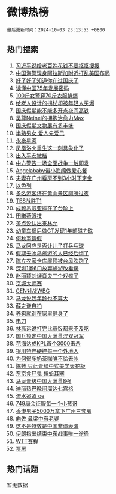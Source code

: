 # 微博热榜

`最后更新时间：2024-10-03 23:13:53 +0800`

## 热门搜索

1. [习近平说给老百姓花钱不要抠抠搜搜](https://m.weibo.cn/search?containerid=100103type%3D1%26t%3D10%26q%3D%23%E4%B9%A0%E8%BF%91%E5%B9%B3%E8%AF%B4%E7%BB%99%E8%80%81%E7%99%BE%E5%A7%93%E8%8A%B1%E9%92%B1%E4%B8%8D%E8%A6%81%E6%8A%A0%E6%8A%A0%E6%90%9C%E6%90%9C%23&stream_entry_id=51&isnewpage=1&extparam=seat%3D1%26filter_type%3Drealtimehot%26stream_entry_id%3D51%26c_type%3D51%26pos%3D0%26q%3D%2523%25E4%25B9%25A0%25E8%25BF%2591%25E5%25B9%25B3%25E8%25AF%25B4%25E7%25BB%2599%25E8%2580%2581%25E7%2599%25BE%25E5%25A7%2593%25E8%258A%25B1%25E9%2592%25B1%25E4%25B8%258D%25E8%25A6%2581%25E6%258A%25A0%25E6%258A%25A0%25E6%2590%259C%25E6%2590%259C%2523%26cate%3D10103%26dgr%3D0%26display_time%3D1727968432%26pre_seqid%3D17279684321390388694684)
1. [中国海警现身阿拉斯加附近打乱美国布局](https://m.weibo.cn/search?containerid=100103type%3D1%26t%3D10%26q%3D%23%E4%B8%AD%E5%9B%BD%E6%B5%B7%E8%AD%A6%E7%8E%B0%E8%BA%AB%E9%98%BF%E6%8B%89%E6%96%AF%E5%8A%A0%E9%99%84%E8%BF%91%E6%89%93%E4%B9%B1%E7%BE%8E%E5%9B%BD%E5%B8%83%E5%B1%80%23&stream_entry_id=31&isnewpage=1&extparam=seat%3D1%26lcate%3D5001%26stream_entry_id%3D31%26q%3D%2523%25E4%25B8%25AD%25E5%259B%25BD%25E6%25B5%25B7%25E8%25AD%25A6%25E7%258E%25B0%25E8%25BA%25AB%25E9%2598%25BF%25E6%258B%2589%25E6%2596%25AF%25E5%258A%25A0%25E9%2599%2584%25E8%25BF%2591%25E6%2589%2593%25E4%25B9%25B1%25E7%25BE%258E%25E5%259B%25BD%25E5%25B8%2583%25E5%25B1%2580%2523%26pos%3D0%26filter_type%3Drealtimehot%26flag%3D0%26c_type%3D31%26band_rank%3D1%26realpos%3D1%26cate%3D5001%26dgr%3D0%26display_time%3D1727968432%26pre_seqid%3D17279684321390388694684)
1. [好了好了知道你在过国庆了](https://m.weibo.cn/search?containerid=100103type%3D1%26t%3D10%26q%3D%23%E5%A5%BD%E4%BA%86%E5%A5%BD%E4%BA%86%E7%9F%A5%E9%81%93%E4%BD%A0%E5%9C%A8%E8%BF%87%E5%9B%BD%E5%BA%86%E4%BA%86%23&stream_entry_id=31&isnewpage=1&extparam=seat%3D1%26lcate%3D5001%26stream_entry_id%3D31%26q%3D%2523%25E5%25A5%25BD%25E4%25BA%2586%25E5%25A5%25BD%25E4%25BA%2586%25E7%259F%25A5%25E9%2581%2593%25E4%25BD%25A0%25E5%259C%25A8%25E8%25BF%2587%25E5%259B%25BD%25E5%25BA%2586%25E4%25BA%2586%2523%26pos%3D1%26filter_type%3Drealtimehot%26flag%3D0%26c_type%3D31%26band_rank%3D2%26realpos%3D2%26cate%3D5001%26dgr%3D0%26display_time%3D1727968432%26pre_seqid%3D17279684321390388694684)
1. [读懂中国75年发展密码](https://m.weibo.cn/search?containerid=100103type%3D1%26t%3D10%26q%3D%23%E8%AF%BB%E6%87%82%E4%B8%AD%E5%9B%BD75%E5%B9%B4%E5%8F%91%E5%B1%95%E5%AF%86%E7%A0%81%23&stream_entry_id=31&isnewpage=1&extparam=seat%3D1%26lcate%3D5001%26stream_entry_id%3D31%26q%3D%2523%25E8%25AF%25BB%25E6%2587%2582%25E4%25B8%25AD%25E5%259B%25BD75%25E5%25B9%25B4%25E5%258F%2591%25E5%25B1%2595%25E5%25AF%2586%25E7%25A0%2581%2523%26pos%3D2%26filter_type%3Drealtimehot%26flag%3D0%26c_type%3D31%26band_rank%3D3%26realpos%3D3%26cate%3D5001%26dgr%3D0%26display_time%3D1727968432%26pre_seqid%3D17279684321390388694684)
1. [100斤女警穿70斤衣服排爆](https://m.weibo.cn/search?containerid=100103type%3D1%26t%3D10%26q%3D%23100%E6%96%A4%E5%A5%B3%E8%AD%A6%E7%A9%BF70%E6%96%A4%E8%A1%A3%E6%9C%8D%E6%8E%92%E7%88%86%23&stream_entry_id=31&isnewpage=1&extparam=seat%3D1%26lcate%3D5001%26stream_entry_id%3D31%26q%3D%2523100%25E6%2596%25A4%25E5%25A5%25B3%25E8%25AD%25A6%25E7%25A9%25BF70%25E6%2596%25A4%25E8%25A1%25A3%25E6%259C%258D%25E6%258E%2592%25E7%2588%2586%2523%26pos%3D3%26filter_type%3Drealtimehot%26flag%3D0%26c_type%3D31%26band_rank%3D4%26realpos%3D4%26cate%3D5001%26dgr%3D0%26display_time%3D1727968432%26pre_seqid%3D17279684321390388694684)
1. [给老人设计的拐杖却被年轻人买爆](https://m.weibo.cn/search?containerid=100103type%3D1%26t%3D10%26q%3D%23%E7%BB%99%E8%80%81%E4%BA%BA%E8%AE%BE%E8%AE%A1%E7%9A%84%E6%8B%90%E6%9D%96%E5%8D%B4%E8%A2%AB%E5%B9%B4%E8%BD%BB%E4%BA%BA%E4%B9%B0%E7%88%86%23&stream_entry_id=31&isnewpage=1&extparam=seat%3D1%26lcate%3D5001%26stream_entry_id%3D31%26q%3D%2523%25E7%25BB%2599%25E8%2580%2581%25E4%25BA%25BA%25E8%25AE%25BE%25E8%25AE%25A1%25E7%259A%2584%25E6%258B%2590%25E6%259D%2596%25E5%258D%25B4%25E8%25A2%25AB%25E5%25B9%25B4%25E8%25BD%25BB%25E4%25BA%25BA%25E4%25B9%25B0%25E7%2588%2586%2523%26pos%3D4%26filter_type%3Drealtimehot%26flag%3D0%26c_type%3D31%26band_rank%3D5%26realpos%3D5%26cate%3D5001%26dgr%3D0%26display_time%3D1727968432%26pre_seqid%3D17279684321390388694684)
1. [国庆假期能不能多开点夜间高铁](https://m.weibo.cn/search?containerid=100103type%3D1%26t%3D10%26q%3D%23%E5%9B%BD%E5%BA%86%E5%81%87%E6%9C%9F%E8%83%BD%E4%B8%8D%E8%83%BD%E5%A4%9A%E5%BC%80%E7%82%B9%E5%A4%9C%E9%97%B4%E9%AB%98%E9%93%81%23&stream_entry_id=31&isnewpage=1&extparam=seat%3D1%26lcate%3D5001%26stream_entry_id%3D31%26q%3D%2523%25E5%259B%25BD%25E5%25BA%2586%25E5%2581%2587%25E6%259C%259F%25E8%2583%25BD%25E4%25B8%258D%25E8%2583%25BD%25E5%25A4%259A%25E5%25BC%2580%25E7%2582%25B9%25E5%25A4%259C%25E9%2597%25B4%25E9%25AB%2598%25E9%2593%2581%2523%26pos%3D5%26filter_type%3Drealtimehot%26flag%3D0%26c_type%3D31%26band_rank%3D6%26realpos%3D6%26cate%3D5001%26dgr%3D0%26display_time%3D1727968432%26pre_seqid%3D17279684321390388694684)
1. [吴尊Neinei的拥抱治愈力Max](https://m.weibo.cn/search?containerid=100103type%3D1%26t%3D10%26q%3D%23%E5%90%B4%E5%B0%8ANeinei%E7%9A%84%E6%8B%A5%E6%8A%B1%E6%B2%BB%E6%84%88%E5%8A%9BMax%23&stream_entry_id=31&isnewpage=1&extparam=seat%3D1%26lcate%3D5001%26stream_entry_id%3D31%26topic_ad%3D1%26q%3D%2523%25E5%2590%25B4%25E5%25B0%258ANeinei%25E7%259A%2584%25E6%258B%25A5%25E6%258A%25B1%25E6%25B2%25BB%25E6%2584%2588%25E5%258A%259BMax%2523%26pos%3D6%26adid%3D258285%26filter_type%3Drealtimehot%26c_type%3D31%26band_rank%3D7%26is_ad_pos%3D1%26cate%3D5001%26dgr%3D0%26display_time%3D1727968432%26pre_seqid%3D17279684321390388694684)
1. [国庆假期文物展有多丰盛](https://m.weibo.cn/search?containerid=100103type%3D1%26t%3D10%26q%3D%23%E5%9B%BD%E5%BA%86%E5%81%87%E6%9C%9F%E6%96%87%E7%89%A9%E5%B1%95%E6%9C%89%E5%A4%9A%E4%B8%B0%E7%9B%9B%23&stream_entry_id=31&isnewpage=1&extparam=seat%3D1%26lcate%3D5001%26stream_entry_id%3D31%26q%3D%2523%25E5%259B%25BD%25E5%25BA%2586%25E5%2581%2587%25E6%259C%259F%25E6%2596%2587%25E7%2589%25A9%25E5%25B1%2595%25E6%259C%2589%25E5%25A4%259A%25E4%25B8%25B0%25E7%259B%259B%2523%26pos%3D7%26filter_type%3Drealtimehot%26flag%3D0%26c_type%3D31%26band_rank%3D7%26realpos%3D7%26cate%3D5001%26dgr%3D0%26display_time%3D1727968432%26pre_seqid%3D17279684321390388694684)
1. [半熟男女 爱人先爱己](https://m.weibo.cn/search?containerid=100103type%3D1%26t%3D10%26q%3D%E5%8D%8A%E7%86%9F%E7%94%B7%E5%A5%B3+%E7%88%B1%E4%BA%BA%E5%85%88%E7%88%B1%E5%B7%B1&stream_entry_id=31&isnewpage=1&extparam=seat%3D1%26lcate%3D5001%26stream_entry_id%3D31%26q%3D%25E5%258D%258A%25E7%2586%259F%25E7%2594%25B7%25E5%25A5%25B3%2520%25E7%2588%25B1%25E4%25BA%25BA%25E5%2585%2588%25E7%2588%25B1%25E5%25B7%25B1%26pos%3D8%26filter_type%3Drealtimehot%26flag%3D0%26c_type%3D31%26band_rank%3D8%26realpos%3D8%26cate%3D5001%26dgr%3D0%26display_time%3D1727968432%26pre_seqid%3D17279684321390388694684)
1. [永夜星河](https://m.weibo.cn/search?containerid=100103type%3D1%26t%3D10%26q%3D%E6%B0%B8%E5%A4%9C%E6%98%9F%E6%B2%B3&stream_entry_id=31&isnewpage=1&extparam=seat%3D1%26lcate%3D5001%26stream_entry_id%3D31%26q%3D%25E6%25B0%25B8%25E5%25A4%259C%25E6%2598%259F%25E6%25B2%25B3%26pos%3D9%26filter_type%3Drealtimehot%26flag%3D0%26c_type%3D31%26band_rank%3D9%26realpos%3D9%26cate%3D5001%26dgr%3D0%26display_time%3D1727968432%26pre_seqid%3D17279684321390388694684)
1. [凤凰浴火重生这一刻具象化了](https://m.weibo.cn/search?containerid=100103type%3D1%26t%3D10%26q%3D%23%E5%87%A4%E5%87%B0%E6%B5%B4%E7%81%AB%E9%87%8D%E7%94%9F%E8%BF%99%E4%B8%80%E5%88%BB%E5%85%B7%E8%B1%A1%E5%8C%96%E4%BA%86%23&stream_entry_id=31&isnewpage=1&extparam=seat%3D1%26lcate%3D5001%26stream_entry_id%3D31%26q%3D%2523%25E5%2587%25A4%25E5%2587%25B0%25E6%25B5%25B4%25E7%2581%25AB%25E9%2587%258D%25E7%2594%259F%25E8%25BF%2599%25E4%25B8%2580%25E5%2588%25BB%25E5%2585%25B7%25E8%25B1%25A1%25E5%258C%2596%25E4%25BA%2586%2523%26pos%3D10%26filter_type%3Drealtimehot%26flag%3D1%26c_type%3D31%26band_rank%3D10%26realpos%3D10%26cate%3D5001%26dgr%3D0%26display_time%3D1727968432%26pre_seqid%3D17279684321390388694684)
1. [出入平安撤档](https://m.weibo.cn/search?containerid=100103type%3D1%26t%3D10%26q%3D%23%E5%87%BA%E5%85%A5%E5%B9%B3%E5%AE%89%E6%92%A4%E6%A1%A3%23&stream_entry_id=31&isnewpage=1&extparam=seat%3D1%26lcate%3D5001%26stream_entry_id%3D31%26q%3D%2523%25E5%2587%25BA%25E5%2585%25A5%25E5%25B9%25B3%25E5%25AE%2589%25E6%2592%25A4%25E6%25A1%25A3%2523%26pos%3D11%26filter_type%3Drealtimehot%26flag%3D2%26c_type%3D31%26band_rank%3D11%26realpos%3D11%26cate%3D5001%26dgr%3D0%26display_time%3D1727968432%26pre_seqid%3D17279684321390388694684)
1. [中方警告一场全面战争一触即发](https://m.weibo.cn/search?containerid=100103type%3D1%26t%3D10%26q%3D%23%E4%B8%AD%E6%96%B9%E8%AD%A6%E5%91%8A%E4%B8%80%E5%9C%BA%E5%85%A8%E9%9D%A2%E6%88%98%E4%BA%89%E4%B8%80%E8%A7%A6%E5%8D%B3%E5%8F%91%23&stream_entry_id=31&isnewpage=1&extparam=seat%3D1%26lcate%3D5001%26stream_entry_id%3D31%26q%3D%2523%25E4%25B8%25AD%25E6%2596%25B9%25E8%25AD%25A6%25E5%2591%258A%25E4%25B8%2580%25E5%259C%25BA%25E5%2585%25A8%25E9%259D%25A2%25E6%2588%2598%25E4%25BA%2589%25E4%25B8%2580%25E8%25A7%25A6%25E5%258D%25B3%25E5%258F%2591%2523%26pos%3D12%26filter_type%3Drealtimehot%26flag%3D0%26c_type%3D31%26band_rank%3D12%26realpos%3D12%26cate%3D5001%26dgr%3D0%26display_time%3D1727968432%26pre_seqid%3D17279684321390388694684)
1. [Angelababy带小海绵做爱心餐](https://m.weibo.cn/search?containerid=100103type%3D1%26t%3D10%26q%3D%23Angelababy%E5%B8%A6%E5%B0%8F%E6%B5%B7%E7%BB%B5%E5%81%9A%E7%88%B1%E5%BF%83%E9%A4%90%23&stream_entry_id=31&isnewpage=1&extparam=seat%3D1%26lcate%3D5001%26stream_entry_id%3D31%26q%3D%2523Angelababy%25E5%25B8%25A6%25E5%25B0%258F%25E6%25B5%25B7%25E7%25BB%25B5%25E5%2581%259A%25E7%2588%25B1%25E5%25BF%2583%25E9%25A4%2590%2523%26pos%3D13%26filter_type%3Drealtimehot%26flag%3D2%26c_type%3D31%26band_rank%3D13%26realpos%3D13%26cate%3D5001%26dgr%3D0%26display_time%3D1727968432%26pre_seqid%3D17279684321390388694684)
1. [夫妻在广州看房不到3小时下定金](https://m.weibo.cn/search?containerid=100103type%3D1%26t%3D10%26q%3D%23%E5%A4%AB%E5%A6%BB%E5%9C%A8%E5%B9%BF%E5%B7%9E%E7%9C%8B%E6%88%BF%E4%B8%8D%E5%88%B03%E5%B0%8F%E6%97%B6%E4%B8%8B%E5%AE%9A%E9%87%91%23&stream_entry_id=31&isnewpage=1&extparam=seat%3D1%26lcate%3D5001%26stream_entry_id%3D31%26q%3D%2523%25E5%25A4%25AB%25E5%25A6%25BB%25E5%259C%25A8%25E5%25B9%25BF%25E5%25B7%259E%25E7%259C%258B%25E6%2588%25BF%25E4%25B8%258D%25E5%2588%25B03%25E5%25B0%258F%25E6%2597%25B6%25E4%25B8%258B%25E5%25AE%259A%25E9%2587%2591%2523%26pos%3D14%26filter_type%3Drealtimehot%26flag%3D1%26c_type%3D31%26band_rank%3D14%26realpos%3D14%26cate%3D5001%26dgr%3D0%26display_time%3D1727968432%26pre_seqid%3D17279684321390388694684)
1. [以色列](https://m.weibo.cn/search?containerid=100103type%3D1%26t%3D10%26q%3D%E4%BB%A5%E8%89%B2%E5%88%97&stream_entry_id=31&isnewpage=1&extparam=seat%3D1%26lcate%3D5001%26stream_entry_id%3D31%26q%3D%25E4%25BB%25A5%25E8%2589%25B2%25E5%2588%2597%26pos%3D15%26filter_type%3Drealtimehot%26flag%3D1%26c_type%3D31%26band_rank%3D15%26realpos%3D15%26cate%3D5001%26dgr%3D0%26display_time%3D1727968432%26pre_seqid%3D17279684321390388694684)
1. [多名游客挤在黄山景区厕所过夜](https://m.weibo.cn/search?containerid=100103type%3D1%26t%3D10%26q%3D%23%E5%A4%9A%E5%90%8D%E6%B8%B8%E5%AE%A2%E6%8C%A4%E5%9C%A8%E9%BB%84%E5%B1%B1%E6%99%AF%E5%8C%BA%E5%8E%95%E6%89%80%E8%BF%87%E5%A4%9C%23&stream_entry_id=31&isnewpage=1&extparam=seat%3D1%26lcate%3D5001%26stream_entry_id%3D31%26q%3D%2523%25E5%25A4%259A%25E5%2590%258D%25E6%25B8%25B8%25E5%25AE%25A2%25E6%258C%25A4%25E5%259C%25A8%25E9%25BB%2584%25E5%25B1%25B1%25E6%2599%25AF%25E5%258C%25BA%25E5%258E%2595%25E6%2589%2580%25E8%25BF%2587%25E5%25A4%259C%2523%26pos%3D16%26filter_type%3Drealtimehot%26flag%3D0%26c_type%3D31%26band_rank%3D16%26realpos%3D16%26cate%3D5001%26dgr%3D0%26display_time%3D1727968432%26pre_seqid%3D17279684321390388694684)
1. [TES战胜T1](https://m.weibo.cn/search?containerid=100103type%3D1%26t%3D10%26q%3D%23TES%E6%88%98%E8%83%9CT1%23&stream_entry_id=31&isnewpage=1&extparam=seat%3D1%26lcate%3D5001%26stream_entry_id%3D31%26q%3D%2523TES%25E6%2588%2598%25E8%2583%259CT1%2523%26pos%3D17%26filter_type%3Drealtimehot%26flag%3D1%26c_type%3D31%26band_rank%3D17%26realpos%3D17%26cate%3D5001%26dgr%3D0%26display_time%3D1727968432%26pre_seqid%3D17279684321390388694684)
1. [成毅吊威亚摔在了台阶上](https://m.weibo.cn/search?containerid=100103type%3D1%26t%3D10%26q%3D%23%E6%88%90%E6%AF%85%E5%90%8A%E5%A8%81%E4%BA%9A%E6%91%94%E5%9C%A8%E4%BA%86%E5%8F%B0%E9%98%B6%E4%B8%8A%23&stream_entry_id=31&isnewpage=1&extparam=seat%3D1%26lcate%3D5001%26stream_entry_id%3D31%26q%3D%2523%25E6%2588%2590%25E6%25AF%2585%25E5%2590%258A%25E5%25A8%2581%25E4%25BA%259A%25E6%2591%2594%25E5%259C%25A8%25E4%25BA%2586%25E5%258F%25B0%25E9%2598%25B6%25E4%25B8%258A%2523%26pos%3D18%26filter_type%3Drealtimehot%26flag%3D0%26c_type%3D31%26band_rank%3D18%26realpos%3D18%26cate%3D5001%26dgr%3D0%26display_time%3D1727968432%26pre_seqid%3D17279684321390388694684)
1. [田曦薇眼技](https://m.weibo.cn/search?containerid=100103type%3D1%26t%3D10%26q%3D%E7%94%B0%E6%9B%A6%E8%96%87%E7%9C%BC%E6%8A%80&stream_entry_id=31&isnewpage=1&extparam=seat%3D1%26lcate%3D5001%26stream_entry_id%3D31%26q%3D%25E7%2594%25B0%25E6%259B%25A6%25E8%2596%2587%25E7%259C%25BC%25E6%258A%2580%26pos%3D19%26filter_type%3Drealtimehot%26flag%3D1%26c_type%3D31%26band_rank%3D19%26realpos%3D19%26cate%3D5001%26dgr%3D0%26display_time%3D1727968432%26pre_seqid%3D17279684321390388694684)
1. [差点没认出来林允](https://m.weibo.cn/search?containerid=100103type%3D1%26t%3D10%26q%3D%E5%B7%AE%E7%82%B9%E6%B2%A1%E8%AE%A4%E5%87%BA%E6%9D%A5%E6%9E%97%E5%85%81&stream_entry_id=31&isnewpage=1&extparam=seat%3D1%26lcate%3D5001%26stream_entry_id%3D31%26q%3D%25E5%25B7%25AE%25E7%2582%25B9%25E6%25B2%25A1%25E8%25AE%25A4%25E5%2587%25BA%25E6%259D%25A5%25E6%259E%2597%25E5%2585%2581%26pos%3D20%26filter_type%3Drealtimehot%26flag%3D2%26c_type%3D31%26band_rank%3D20%26realpos%3D20%26cate%3D5001%26dgr%3D0%26display_time%3D1727968432%26pre_seqid%3D17279684321390388694684)
1. [幼童车祸后做CT发现1年前磁力珠](https://m.weibo.cn/search?containerid=100103type%3D1%26t%3D10%26q%3D%23%E5%B9%BC%E7%AB%A5%E8%BD%A6%E7%A5%B8%E5%90%8E%E5%81%9ACT%E5%8F%91%E7%8E%B01%E5%B9%B4%E5%89%8D%E7%A3%81%E5%8A%9B%E7%8F%A0%23&stream_entry_id=31&isnewpage=1&extparam=seat%3D1%26lcate%3D5001%26stream_entry_id%3D31%26q%3D%2523%25E5%25B9%25BC%25E7%25AB%25A5%25E8%25BD%25A6%25E7%25A5%25B8%25E5%2590%258E%25E5%2581%259ACT%25E5%258F%2591%25E7%258E%25B01%25E5%25B9%25B4%25E5%2589%258D%25E7%25A3%2581%25E5%258A%259B%25E7%258F%25A0%2523%26pos%3D21%26filter_type%3Drealtimehot%26flag%3D1%26c_type%3D31%26band_rank%3D21%26realpos%3D21%26cate%3D5001%26dgr%3D0%26display_time%3D1727968432%26pre_seqid%3D17279684321390388694684)
1. [何秋亊请假](https://m.weibo.cn/search?containerid=100103type%3D1%26t%3D10%26q%3D%E4%BD%95%E7%A7%8B%E4%BA%8A%E8%AF%B7%E5%81%87&stream_entry_id=31&isnewpage=1&extparam=seat%3D1%26lcate%3D5001%26stream_entry_id%3D31%26q%3D%25E4%25BD%2595%25E7%25A7%258B%25E4%25BA%258A%25E8%25AF%25B7%25E5%2581%2587%26pos%3D22%26filter_type%3Drealtimehot%26flag%3D1%26c_type%3D31%26band_rank%3D22%26realpos%3D22%26cate%3D5001%26dgr%3D0%26display_time%3D1727968432%26pre_seqid%3D17279684321390388694684)
1. [马龙回应是否让儿子打乒乓球](https://m.weibo.cn/search?containerid=100103type%3D1%26t%3D10%26q%3D%23%E9%A9%AC%E9%BE%99%E5%9B%9E%E5%BA%94%E6%98%AF%E5%90%A6%E8%AE%A9%E5%84%BF%E5%AD%90%E6%89%93%E4%B9%92%E4%B9%93%E7%90%83%23&stream_entry_id=31&isnewpage=1&extparam=seat%3D1%26lcate%3D5001%26stream_entry_id%3D31%26q%3D%2523%25E9%25A9%25AC%25E9%25BE%2599%25E5%259B%259E%25E5%25BA%2594%25E6%2598%25AF%25E5%2590%25A6%25E8%25AE%25A9%25E5%2584%25BF%25E5%25AD%2590%25E6%2589%2593%25E4%25B9%2592%25E4%25B9%2593%25E7%2590%2583%2523%26pos%3D23%26filter_type%3Drealtimehot%26flag%3D2%26c_type%3D31%26band_rank%3D23%26realpos%3D23%26cate%3D5001%26dgr%3D0%26display_time%3D1727968432%26pre_seqid%3D17279684321390388694684)
1. [假期去冰岛旅游的人已经后悔了](https://m.weibo.cn/search?containerid=100103type%3D1%26t%3D10%26q%3D%23%E5%81%87%E6%9C%9F%E5%8E%BB%E5%86%B0%E5%B2%9B%E6%97%85%E6%B8%B8%E7%9A%84%E4%BA%BA%E5%B7%B2%E7%BB%8F%E5%90%8E%E6%82%94%E4%BA%86%23&stream_entry_id=31&isnewpage=1&extparam=seat%3D1%26lcate%3D5001%26stream_entry_id%3D31%26q%3D%2523%25E5%2581%2587%25E6%259C%259F%25E5%258E%25BB%25E5%2586%25B0%25E5%25B2%259B%25E6%2597%2585%25E6%25B8%25B8%25E7%259A%2584%25E4%25BA%25BA%25E5%25B7%25B2%25E7%25BB%258F%25E5%2590%258E%25E6%2582%2594%25E4%25BA%2586%2523%26pos%3D24%26filter_type%3Drealtimehot%26flag%3D1%26c_type%3D31%26band_rank%3D24%26realpos%3D24%26cate%3D5001%26dgr%3D0%26display_time%3D1727968432%26pre_seqid%3D17279684321390388694684)
1. [陈立农家仓库屋顶被台风吹跑了](https://m.weibo.cn/search?containerid=100103type%3D1%26t%3D10%26q%3D%E9%99%88%E7%AB%8B%E5%86%9C%E5%AE%B6%E4%BB%93%E5%BA%93%E5%B1%8B%E9%A1%B6%E8%A2%AB%E5%8F%B0%E9%A3%8E%E5%90%B9%E8%B7%91%E4%BA%86&stream_entry_id=31&isnewpage=1&extparam=seat%3D1%26lcate%3D5001%26stream_entry_id%3D31%26q%3D%25E9%2599%2588%25E7%25AB%258B%25E5%2586%259C%25E5%25AE%25B6%25E4%25BB%2593%25E5%25BA%2593%25E5%25B1%258B%25E9%25A1%25B6%25E8%25A2%25AB%25E5%258F%25B0%25E9%25A3%258E%25E5%2590%25B9%25E8%25B7%2591%25E4%25BA%2586%26pos%3D25%26filter_type%3Drealtimehot%26flag%3D0%26c_type%3D31%26band_rank%3D25%26realpos%3D25%26cate%3D5001%26dgr%3D0%26display_time%3D1727968432%26pre_seqid%3D17279684321390388694684)
1. [深圳1家6口放弃旅游改看房](https://m.weibo.cn/search?containerid=100103type%3D1%26t%3D10%26q%3D%23%E6%B7%B1%E5%9C%B31%E5%AE%B66%E5%8F%A3%E6%94%BE%E5%BC%83%E6%97%85%E6%B8%B8%E6%94%B9%E7%9C%8B%E6%88%BF%23&stream_entry_id=31&isnewpage=1&extparam=seat%3D1%26lcate%3D5001%26stream_entry_id%3D31%26q%3D%2523%25E6%25B7%25B1%25E5%259C%25B31%25E5%25AE%25B66%25E5%258F%25A3%25E6%2594%25BE%25E5%25BC%2583%25E6%2597%2585%25E6%25B8%25B8%25E6%2594%25B9%25E7%259C%258B%25E6%2588%25BF%2523%26pos%3D26%26filter_type%3Drealtimehot%26flag%3D0%26c_type%3D31%26band_rank%3D26%26realpos%3D26%26cate%3D5001%26dgr%3D0%26display_time%3D1727968432%26pre_seqid%3D17279684321390388694684)
1. [赵丽颖刘烨肖央三个戏疯子](https://m.weibo.cn/search?containerid=100103type%3D1%26t%3D10%26q%3D%E8%B5%B5%E4%B8%BD%E9%A2%96%E5%88%98%E7%83%A8%E8%82%96%E5%A4%AE%E4%B8%89%E4%B8%AA%E6%88%8F%E7%96%AF%E5%AD%90&stream_entry_id=31&isnewpage=1&extparam=seat%3D1%26lcate%3D5001%26stream_entry_id%3D31%26q%3D%25E8%25B5%25B5%25E4%25B8%25BD%25E9%25A2%2596%25E5%2588%2598%25E7%2583%25A8%25E8%2582%2596%25E5%25A4%25AE%25E4%25B8%2589%25E4%25B8%25AA%25E6%2588%258F%25E7%2596%25AF%25E5%25AD%2590%26pos%3D27%26filter_type%3Drealtimehot%26flag%3D0%26c_type%3D31%26band_rank%3D27%26realpos%3D27%26cate%3D5001%26dgr%3D0%26display_time%3D1727968432%26pre_seqid%3D17279684321390388694684)
1. [京城大师赛](https://m.weibo.cn/search?containerid=100103type%3D1%26t%3D10%26q%3D%E4%BA%AC%E5%9F%8E%E5%A4%A7%E5%B8%88%E8%B5%9B&stream_entry_id=31&isnewpage=1&extparam=seat%3D1%26lcate%3D5001%26stream_entry_id%3D31%26q%3D%25E4%25BA%25AC%25E5%259F%258E%25E5%25A4%25A7%25E5%25B8%2588%25E8%25B5%259B%26pos%3D28%26filter_type%3Drealtimehot%26flag%3D1%26c_type%3D31%26band_rank%3D28%26realpos%3D28%26cate%3D5001%26dgr%3D0%26display_time%3D1727968432%26pre_seqid%3D17279684321390388694684)
1. [GEN对战WBG](https://m.weibo.cn/search?containerid=100103type%3D1%26t%3D10%26q%3D%23GEN%E5%AF%B9%E6%88%98WBG%23&stream_entry_id=31&isnewpage=1&extparam=seat%3D1%26lcate%3D5001%26stream_entry_id%3D31%26q%3D%2523GEN%25E5%25AF%25B9%25E6%2588%2598WBG%2523%26pos%3D29%26filter_type%3Drealtimehot%26flag%3D1%26c_type%3D31%26band_rank%3D29%26realpos%3D29%26cate%3D5001%26dgr%3D0%26display_time%3D1727968432%26pre_seqid%3D17279684321390388694684)
1. [马龙说我年龄也不算大](https://m.weibo.cn/search?containerid=100103type%3D1%26t%3D10%26q%3D%23%E9%A9%AC%E9%BE%99%E8%AF%B4%E6%88%91%E5%B9%B4%E9%BE%84%E4%B9%9F%E4%B8%8D%E7%AE%97%E5%A4%A7%23&stream_entry_id=31&isnewpage=1&extparam=seat%3D1%26lcate%3D5001%26stream_entry_id%3D31%26q%3D%2523%25E9%25A9%25AC%25E9%25BE%2599%25E8%25AF%25B4%25E6%2588%2591%25E5%25B9%25B4%25E9%25BE%2584%25E4%25B9%259F%25E4%25B8%258D%25E7%25AE%2597%25E5%25A4%25A7%2523%26pos%3D30%26filter_type%3Drealtimehot%26flag%3D1%26c_type%3D31%26band_rank%3D30%26realpos%3D30%26cate%3D5001%26dgr%3D0%26display_time%3D1727968432%26pre_seqid%3D17279684321390388694684)
1. [薛之谦自拍](https://m.weibo.cn/search?containerid=100103type%3D1%26t%3D10%26q%3D%E8%96%9B%E4%B9%8B%E8%B0%A6%E8%87%AA%E6%8B%8D&stream_entry_id=31&isnewpage=1&extparam=seat%3D1%26lcate%3D5001%26stream_entry_id%3D31%26q%3D%25E8%2596%259B%25E4%25B9%258B%25E8%25B0%25A6%25E8%2587%25AA%25E6%258B%258D%26pos%3D31%26filter_type%3Drealtimehot%26flag%3D1%26c_type%3D31%26band_rank%3D31%26realpos%3D31%26cate%3D5001%26dgr%3D0%26display_time%3D1727968432%26pre_seqid%3D17279684321390388694684)
1. [养狗就别在家里健身了](https://m.weibo.cn/search?containerid=100103type%3D1%26t%3D10%26q%3D%E5%85%BB%E7%8B%97%E5%B0%B1%E5%88%AB%E5%9C%A8%E5%AE%B6%E9%87%8C%E5%81%A5%E8%BA%AB%E4%BA%86&stream_entry_id=31&isnewpage=1&extparam=seat%3D1%26lcate%3D5001%26stream_entry_id%3D31%26q%3D%25E5%2585%25BB%25E7%258B%2597%25E5%25B0%25B1%25E5%2588%25AB%25E5%259C%25A8%25E5%25AE%25B6%25E9%2587%258C%25E5%2581%25A5%25E8%25BA%25AB%25E4%25BA%2586%26pos%3D32%26filter_type%3Drealtimehot%26flag%3D0%26c_type%3D31%26band_rank%3D32%26realpos%3D32%26cate%3D5001%26dgr%3D0%26display_time%3D1727968432%26pre_seqid%3D17279684321390388694684)
1. [电刀](https://m.weibo.cn/search?containerid=100103type%3D1%26t%3D10%26q%3D%E7%94%B5%E5%88%80&stream_entry_id=31&isnewpage=1&extparam=seat%3D1%26lcate%3D5001%26stream_entry_id%3D31%26q%3D%25E7%2594%25B5%25E5%2588%2580%26pos%3D33%26filter_type%3Drealtimehot%26flag%3D1%26c_type%3D31%26band_rank%3D33%26realpos%3D33%26cate%3D5001%26dgr%3D0%26display_time%3D1727968432%26pre_seqid%3D17279684321390388694684)
1. [林高远说打完比赛饭都来不及吃](https://m.weibo.cn/search?containerid=100103type%3D1%26t%3D10%26q%3D%23%E6%9E%97%E9%AB%98%E8%BF%9C%E8%AF%B4%E6%89%93%E5%AE%8C%E6%AF%94%E8%B5%9B%E9%A5%AD%E9%83%BD%E6%9D%A5%E4%B8%8D%E5%8F%8A%E5%90%83%23&stream_entry_id=31&isnewpage=1&extparam=seat%3D1%26lcate%3D5001%26stream_entry_id%3D31%26q%3D%2523%25E6%259E%2597%25E9%25AB%2598%25E8%25BF%259C%25E8%25AF%25B4%25E6%2589%2593%25E5%25AE%258C%25E6%25AF%2594%25E8%25B5%259B%25E9%25A5%25AD%25E9%2583%25BD%25E6%259D%25A5%25E4%25B8%258D%25E5%258F%258A%25E5%2590%2583%2523%26pos%3D34%26filter_type%3Drealtimehot%26flag%3D1%26c_type%3D31%26band_rank%3D34%26realpos%3D34%26cate%3D5001%26dgr%3D0%26display_time%3D1727968432%26pre_seqid%3D17279684321390388694684)
1. [国乒锁定中国大满贯混双冠军](https://m.weibo.cn/search?containerid=100103type%3D1%26t%3D10%26q%3D%23%E5%9B%BD%E4%B9%92%E9%94%81%E5%AE%9A%E4%B8%AD%E5%9B%BD%E5%A4%A7%E6%BB%A1%E8%B4%AF%E6%B7%B7%E5%8F%8C%E5%86%A0%E5%86%9B%23&stream_entry_id=31&isnewpage=1&extparam=seat%3D1%26lcate%3D5001%26stream_entry_id%3D31%26q%3D%2523%25E5%259B%25BD%25E4%25B9%2592%25E9%2594%2581%25E5%25AE%259A%25E4%25B8%25AD%25E5%259B%25BD%25E5%25A4%25A7%25E6%25BB%25A1%25E8%25B4%25AF%25E6%25B7%25B7%25E5%258F%258C%25E5%2586%25A0%25E5%2586%259B%2523%26pos%3D35%26filter_type%3Drealtimehot%26flag%3D1%26c_type%3D31%26band_rank%3D35%26realpos%3D35%26cate%3D5001%26dgr%3D0%26display_time%3D1727968432%26pre_seqid%3D17279684321390388694684)
1. [花海达成KPL首个3000击杀](https://m.weibo.cn/search?containerid=100103type%3D1%26t%3D10%26q%3D%23%E8%8A%B1%E6%B5%B7%E8%BE%BE%E6%88%90KPL%E9%A6%96%E4%B8%AA3000%E5%87%BB%E6%9D%80%23&stream_entry_id=31&isnewpage=1&extparam=seat%3D1%26lcate%3D5001%26stream_entry_id%3D31%26q%3D%2523%25E8%258A%25B1%25E6%25B5%25B7%25E8%25BE%25BE%25E6%2588%2590KPL%25E9%25A6%2596%25E4%25B8%25AA3000%25E5%2587%25BB%25E6%259D%2580%2523%26pos%3D36%26filter_type%3Drealtimehot%26flag%3D1%26c_type%3D31%26band_rank%3D36%26realpos%3D36%26cate%3D5001%26dgr%3D0%26display_time%3D1727968432%26pre_seqid%3D17279684321390388694684)
1. [银川特产硬控每一个外地人](https://m.weibo.cn/search?containerid=100103type%3D1%26t%3D10%26q%3D%23%E9%93%B6%E5%B7%9D%E7%89%B9%E4%BA%A7%E7%A1%AC%E6%8E%A7%E6%AF%8F%E4%B8%80%E4%B8%AA%E5%A4%96%E5%9C%B0%E4%BA%BA%23&stream_entry_id=31&isnewpage=1&extparam=seat%3D1%26lcate%3D5001%26stream_entry_id%3D31%26q%3D%2523%25E9%2593%25B6%25E5%25B7%259D%25E7%2589%25B9%25E4%25BA%25A7%25E7%25A1%25AC%25E6%258E%25A7%25E6%25AF%258F%25E4%25B8%2580%25E4%25B8%25AA%25E5%25A4%2596%25E5%259C%25B0%25E4%25BA%25BA%2523%26pos%3D37%26filter_type%3Drealtimehot%26flag%3D1%26c_type%3D31%26band_rank%3D37%26realpos%3D37%26cate%3D5001%26dgr%3D0%26display_time%3D1727968432%26pre_seqid%3D17279684321390388694684)
1. [为何很多奶茶咖啡不给去冰](https://m.weibo.cn/search?containerid=100103type%3D1%26t%3D10%26q%3D%23%E4%B8%BA%E4%BD%95%E5%BE%88%E5%A4%9A%E5%A5%B6%E8%8C%B6%E5%92%96%E5%95%A1%E4%B8%8D%E7%BB%99%E5%8E%BB%E5%86%B0%23&stream_entry_id=31&isnewpage=1&extparam=seat%3D1%26lcate%3D5001%26stream_entry_id%3D31%26q%3D%2523%25E4%25B8%25BA%25E4%25BD%2595%25E5%25BE%2588%25E5%25A4%259A%25E5%25A5%25B6%25E8%258C%25B6%25E5%2592%2596%25E5%2595%25A1%25E4%25B8%258D%25E7%25BB%2599%25E5%258E%25BB%25E5%2586%25B0%2523%26pos%3D38%26filter_type%3Drealtimehot%26flag%3D0%26c_type%3D31%26band_rank%3D38%26realpos%3D38%26cate%3D5001%26dgr%3D0%26display_time%3D1727968432%26pre_seqid%3D17279684321390388694684)
1. [陈数 只此青绿中式美学天花板](https://m.weibo.cn/search?containerid=100103type%3D1%26t%3D10%26q%3D%E9%99%88%E6%95%B0+%E5%8F%AA%E6%AD%A4%E9%9D%92%E7%BB%BF%E4%B8%AD%E5%BC%8F%E7%BE%8E%E5%AD%A6%E5%A4%A9%E8%8A%B1%E6%9D%BF&stream_entry_id=31&isnewpage=1&extparam=seat%3D1%26lcate%3D5001%26stream_entry_id%3D31%26q%3D%25E9%2599%2588%25E6%2595%25B0%2520%25E5%258F%25AA%25E6%25AD%25A4%25E9%259D%2592%25E7%25BB%25BF%25E4%25B8%25AD%25E5%25BC%258F%25E7%25BE%258E%25E5%25AD%25A6%25E5%25A4%25A9%25E8%258A%25B1%25E6%259D%25BF%26pos%3D39%26filter_type%3Drealtimehot%26flag%3D1%26c_type%3D31%26band_rank%3D39%26realpos%3D39%26cate%3D5001%26dgr%3D0%26display_time%3D1727968432%26pre_seqid%3D17279684321390388694684)
1. [东京食尸鬼 蜈蚣耳塞](https://m.weibo.cn/search?containerid=100103type%3D1%26t%3D10%26q%3D%E4%B8%9C%E4%BA%AC%E9%A3%9F%E5%B0%B8%E9%AC%BC+%E8%9C%88%E8%9A%A3%E8%80%B3%E5%A1%9E&stream_entry_id=31&isnewpage=1&extparam=seat%3D1%26lcate%3D5001%26stream_entry_id%3D31%26q%3D%25E4%25B8%259C%25E4%25BA%25AC%25E9%25A3%259F%25E5%25B0%25B8%25E9%25AC%25BC%2520%25E8%259C%2588%25E8%259A%25A3%25E8%2580%25B3%25E5%25A1%259E%26pos%3D40%26filter_type%3Drealtimehot%26flag%3D1%26c_type%3D31%26band_rank%3D40%26realpos%3D40%26cate%3D5001%26dgr%3D0%26display_time%3D1727968432%26pre_seqid%3D17279684321390388694684)
1. [马龙晋级中国大满贯8强](https://m.weibo.cn/search?containerid=100103type%3D1%26t%3D10%26q%3D%E9%A9%AC%E9%BE%99%E6%99%8B%E7%BA%A7%E4%B8%AD%E5%9B%BD%E5%A4%A7%E6%BB%A1%E8%B4%AF8%E5%BC%BA&stream_entry_id=31&isnewpage=1&extparam=seat%3D1%26lcate%3D5001%26stream_entry_id%3D31%26q%3D%25E9%25A9%25AC%25E9%25BE%2599%25E6%2599%258B%25E7%25BA%25A7%25E4%25B8%25AD%25E5%259B%25BD%25E5%25A4%25A7%25E6%25BB%25A1%25E8%25B4%25AF8%25E5%25BC%25BA%26pos%3D41%26filter_type%3Drealtimehot%26flag%3D0%26c_type%3D31%26band_rank%3D41%26realpos%3D41%26cate%3D5001%26dgr%3D0%26display_time%3D1727968432%26pre_seqid%3D17279684321390388694684)
1. [迪丽热巴晚间溜达七宫格](https://m.weibo.cn/search?containerid=100103type%3D1%26t%3D10%26q%3D%23%E8%BF%AA%E4%B8%BD%E7%83%AD%E5%B7%B4%E6%99%9A%E9%97%B4%E6%BA%9C%E8%BE%BE%E4%B8%83%E5%AE%AB%E6%A0%BC%23&stream_entry_id=31&isnewpage=1&extparam=seat%3D1%26lcate%3D5001%26stream_entry_id%3D31%26q%3D%2523%25E8%25BF%25AA%25E4%25B8%25BD%25E7%2583%25AD%25E5%25B7%25B4%25E6%2599%259A%25E9%2597%25B4%25E6%25BA%259C%25E8%25BE%25BE%25E4%25B8%2583%25E5%25AE%25AB%25E6%25A0%25BC%2523%26pos%3D42%26filter_type%3Drealtimehot%26flag%3D0%26c_type%3D31%26band_rank%3D42%26realpos%3D42%26cate%3D5001%26dgr%3D0%26display_time%3D1727968432%26pre_seqid%3D17279684321390388694684)
1. [流水迢迢 oe](https://m.weibo.cn/search?containerid=100103type%3D1%26t%3D10%26q%3D%E6%B5%81%E6%B0%B4%E8%BF%A2%E8%BF%A2+oe&stream_entry_id=31&isnewpage=1&extparam=seat%3D1%26lcate%3D5001%26stream_entry_id%3D31%26q%3D%25E6%25B5%2581%25E6%25B0%25B4%25E8%25BF%25A2%25E8%25BF%25A2%2520oe%26pos%3D43%26filter_type%3Drealtimehot%26flag%3D0%26c_type%3D31%26band_rank%3D43%26realpos%3D43%26cate%3D5001%26dgr%3D0%26display_time%3D1727968432%26pre_seqid%3D17279684321390388694684)
1. [749局会征服每一个小孩哥](https://m.weibo.cn/search?containerid=100103type%3D1%26t%3D10%26q%3D749%E5%B1%80%E4%BC%9A%E5%BE%81%E6%9C%8D%E6%AF%8F%E4%B8%80%E4%B8%AA%E5%B0%8F%E5%AD%A9%E5%93%A5&stream_entry_id=31&isnewpage=1&extparam=seat%3D1%26lcate%3D5001%26stream_entry_id%3D31%26q%3D749%25E5%25B1%2580%25E4%25BC%259A%25E5%25BE%2581%25E6%259C%258D%25E6%25AF%258F%25E4%25B8%2580%25E4%25B8%25AA%25E5%25B0%258F%25E5%25AD%25A9%25E5%2593%25A5%26pos%3D44%26filter_type%3Drealtimehot%26flag%3D0%26c_type%3D31%26band_rank%3D44%26realpos%3D44%26cate%3D5001%26dgr%3D0%26display_time%3D1727968432%26pre_seqid%3D17279684321390388694684)
1. [香港男子5000万拿下广州三套房](https://m.weibo.cn/search?containerid=100103type%3D1%26t%3D10%26q%3D%23%E9%A6%99%E6%B8%AF%E7%94%B7%E5%AD%905000%E4%B8%87%E6%8B%BF%E4%B8%8B%E5%B9%BF%E5%B7%9E%E4%B8%89%E5%A5%97%E6%88%BF%23&stream_entry_id=31&isnewpage=1&extparam=seat%3D1%26lcate%3D5001%26stream_entry_id%3D31%26q%3D%2523%25E9%25A6%2599%25E6%25B8%25AF%25E7%2594%25B7%25E5%25AD%25905000%25E4%25B8%2587%25E6%258B%25BF%25E4%25B8%258B%25E5%25B9%25BF%25E5%25B7%259E%25E4%25B8%2589%25E5%25A5%2597%25E6%2588%25BF%2523%26pos%3D45%26filter_type%3Drealtimehot%26flag%3D0%26c_type%3D31%26band_rank%3D45%26realpos%3D45%26cate%3D5001%26dgr%3D0%26display_time%3D1727968432%26pre_seqid%3D17279684321390388694684)
1. [向佐 鼻梁中有老婆](https://m.weibo.cn/search?containerid=100103type%3D1%26t%3D10%26q%3D%E5%90%91%E4%BD%90+%E9%BC%BB%E6%A2%81%E4%B8%AD%E6%9C%89%E8%80%81%E5%A9%86&stream_entry_id=31&isnewpage=1&extparam=seat%3D1%26lcate%3D5001%26stream_entry_id%3D31%26q%3D%25E5%2590%2591%25E4%25BD%2590%2520%25E9%25BC%25BB%25E6%25A2%2581%25E4%25B8%25AD%25E6%259C%2589%25E8%2580%2581%25E5%25A9%2586%26pos%3D46%26filter_type%3Drealtimehot%26flag%3D0%26c_type%3D31%26band_rank%3D46%26realpos%3D46%26cate%3D5001%26dgr%3D0%26display_time%3D1727968432%26pre_seqid%3D17279684321390388694684)
1. [这不是特效是中国非遗表演](https://m.weibo.cn/search?containerid=100103type%3D1%26t%3D10%26q%3D%23%E8%BF%99%E4%B8%8D%E6%98%AF%E7%89%B9%E6%95%88%E6%98%AF%E4%B8%AD%E5%9B%BD%E9%9D%9E%E9%81%97%E8%A1%A8%E6%BC%94%23&stream_entry_id=31&isnewpage=1&extparam=seat%3D1%26lcate%3D5001%26stream_entry_id%3D31%26q%3D%2523%25E8%25BF%2599%25E4%25B8%258D%25E6%2598%25AF%25E7%2589%25B9%25E6%2595%2588%25E6%2598%25AF%25E4%25B8%25AD%25E5%259B%25BD%25E9%259D%259E%25E9%2581%2597%25E8%25A1%25A8%25E6%25BC%2594%2523%26pos%3D47%26filter_type%3Drealtimehot%26flag%3D1%26c_type%3D31%26band_rank%3D47%26realpos%3D47%26cate%3D5001%26dgr%3D0%26display_time%3D1727968432%26pre_seqid%3D17279684321390388694684)
1. [伊朗指出结束中东战事唯一途径](https://m.weibo.cn/search?containerid=100103type%3D1%26t%3D10%26q%3D%23%E4%BC%8A%E6%9C%97%E6%8C%87%E5%87%BA%E7%BB%93%E6%9D%9F%E4%B8%AD%E4%B8%9C%E6%88%98%E4%BA%8B%E5%94%AF%E4%B8%80%E9%80%94%E5%BE%84%23&stream_entry_id=31&isnewpage=1&extparam=seat%3D1%26lcate%3D5001%26stream_entry_id%3D31%26q%3D%2523%25E4%25BC%258A%25E6%259C%2597%25E6%258C%2587%25E5%2587%25BA%25E7%25BB%2593%25E6%259D%259F%25E4%25B8%25AD%25E4%25B8%259C%25E6%2588%2598%25E4%25BA%258B%25E5%2594%25AF%25E4%25B8%2580%25E9%2580%2594%25E5%25BE%2584%2523%26pos%3D48%26filter_type%3Drealtimehot%26flag%3D0%26c_type%3D31%26band_rank%3D48%26realpos%3D48%26cate%3D5001%26dgr%3D0%26display_time%3D1727968432%26pre_seqid%3D17279684321390388694684)
1. [WTT赛程](https://m.weibo.cn/search?containerid=100103type%3D1%26t%3D10%26q%3DWTT%E8%B5%9B%E7%A8%8B&stream_entry_id=31&isnewpage=1&extparam=seat%3D1%26lcate%3D5001%26stream_entry_id%3D31%26q%3DWTT%25E8%25B5%259B%25E7%25A8%258B%26pos%3D49%26filter_type%3Drealtimehot%26flag%3D1%26c_type%3D31%26band_rank%3D49%26realpos%3D49%26cate%3D5001%26dgr%3D0%26display_time%3D1727968432%26pre_seqid%3D17279684321390388694684)
1. [票房](https://m.weibo.cn/search?containerid=100103type%3D1%26t%3D10%26q%3D%E7%A5%A8%E6%88%BF&stream_entry_id=31&isnewpage=1&extparam=seat%3D1%26lcate%3D5001%26stream_entry_id%3D31%26q%3D%25E7%25A5%25A8%25E6%2588%25BF%26pos%3D50%26filter_type%3Drealtimehot%26flag%3D1%26c_type%3D31%26band_rank%3D50%26realpos%3D50%26cate%3D5001%26dgr%3D0%26display_time%3D1727968432%26pre_seqid%3D17279684321390388694684)

## 热门话题

暂无数据
